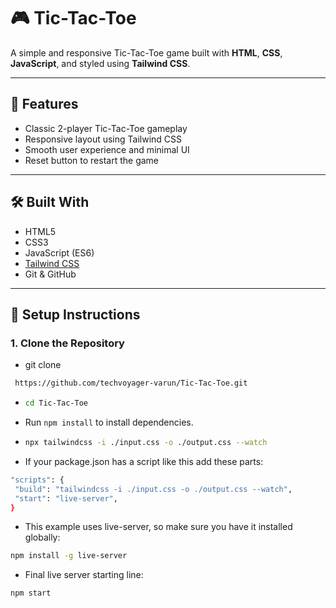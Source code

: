# 🎮 Tic-Tac-Toe

A simple and responsive Tic-Tac-Toe game built with **HTML**, **CSS**, **JavaScript**, and styled using **Tailwind CSS**.

---

## 🚀 Features

- Classic 2-player Tic-Tac-Toe gameplay
- Responsive layout using Tailwind CSS
- Smooth user experience and minimal UI
- Reset button to restart the game

---

## 🛠️ Built With

- HTML5
- CSS3
- JavaScript (ES6)
- [Tailwind CSS](https://tailwindcss.com/)
- Git & GitHub

---

## 🔧 Setup Instructions

### 1. Clone the Repository

- git clone
 ``` bash
  https://github.com/techvoyager-varun/Tic-Tac-Toe.git
  ```

- ``` bash
  cd Tic-Tac-Toe
  ```

-  Run `npm install` to install dependencies.

- ``` bash
  npx tailwindcss -i ./input.css -o ./output.css --watch
  ```

- If your package.json has a script like this add these parts:
 
 ```bash
 "scripts": {
  "build": "tailwindcss -i ./input.css -o ./output.css --watch",
  "start": "live-server",
}
```

- This example uses live-server, so make sure you have it installed globally:

 ``` bash 
 npm install -g live-server
```

- Final live server starting line:

 ``` bash
 npm start
```



